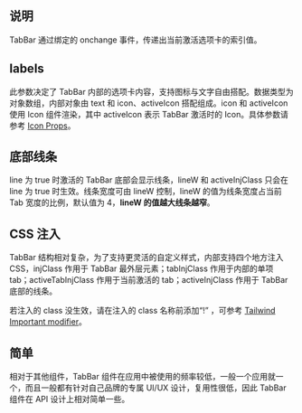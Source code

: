 ## 说明

TabBar 通过绑定的 onchange 事件，传递出当前激活选项卡的索引值。

## labels

此参数决定了 TabBar 内部的选项卡内容，支持图标与文字自由搭配。数据类型为对象数组，内部对象由 text 和 icon、activeIcon 搭配组成。icon 和 activeIcon 使用 Icon 组件渲染，其中 activeIcon 表示 TabBar 激活时的 Icon。具体参数请参考 [Icon Props](https://stdf.design/components?nav=icon&tab=1)。

## 底部线条

line 为 true 时激活的 TabBar 底部会显示线条，lineW 和 activeInjClass 只会在 line 为 true 时生效。线条宽度可由 lineW 控制，lineW 的值为线条宽度占当前 Tab 宽度的比例，默认值为 4，**lineW 的值越大线条越窄**。

## CSS 注入

TabBar 结构相对复杂，为了支持更灵活的自定义样式，内部支持四个地方注入 CSS，injClass 作用于 TabBar 最外层元素；tabInjClass 作用于内部的单项 tab；activeTabInjClass 作用于当前激活的 tab；activeInjClass 作用于 TabBar 底部的线条。

若注入的 class 没生效，请在注入的 class 名称前添加“!” ，可参考 [Tailwind Important modifier](https://tailwindcss.com/docs/configuration#important-modifier)。

## 简单

相对于其他组件，TabBar 组件在应用中被使用的频率较低，一般一个应用就一个，而且一般都有针对自己品牌的专属 UI/UX 设计，复用性很低，因此 TabBar 组件在 API 设计上相对简单一些。
